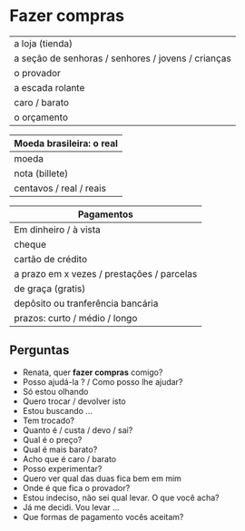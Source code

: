 # Fazer compras

||
| -- |
| a loja (tienda) |
| a seção de senhoras / senhores / jovens / crianças |
| o provador |
| a escada rolante |
| caro / barato |
| o orçamento |

| Moeda brasileira: o real |
| -- |
| moeda |
| nota (billete) |
| centavos / real / reais |

| Pagamentos |
| -- |
| Em dinheiro / à vista |
| cheque |
| cartão de crédito |
| a prazo em x vezes / prestações / parcelas |
| de graça (gratis) |
| depôsito ou tranferência bancária |
| prazos: curto / médio / longo |

## Perguntas

* Renata, quer **fazer compras** comigo?
* Posso ajudá-la ? / Como posso lhe ajudar?
* Só estou olhando
* Quero trocar / devolver isto
* Estou buscando ...
* Tem trocado?
* Quanto é / custa / devo / sai?
* Qual é o preço?
* Qual é mais barato?
* Acho que é caro / barato
* Posso experimentar?
* Quero ver qual das duas fica bem em mim
* Onde é que fica o provador?
* Estou indeciso, não sei qual levar. O que você acha?
* Já me decidi. Vou levar ...
* Que formas de pagamento vocês aceitam?
